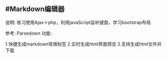 #Markdown编辑器
---

说明: 练习使用Ajax＋php，利用javaScript监听键盘，学习bootstrap布局

参考: Parsedown
功能:

1.快捷生成markdown常用标签
2.实时生成html界面预览
3.支持生成html文件并下载
